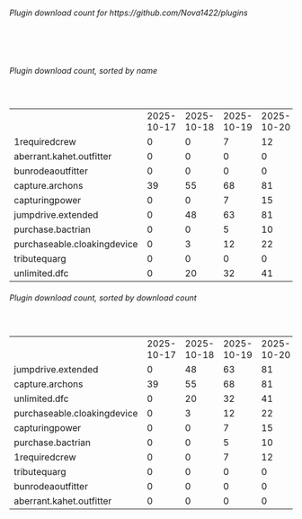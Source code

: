 <h6>Plugin download count for https://github.com/Nova1422/plugins</h6><br>
<br>
<h6>Plugin download count, sorted by name</h6><sub><sup><br>
<table>
	<tr>
		<td></td>
		<td>2025-10-17</td>
		<td>2025-10-18</td>
		<td>2025-10-19</td>
		<td>2025-10-20</td>
		<td>2025-10-21</td>
		<td>2025-10-22</td>
		<td>2025-10-23</td>
		<td>today +</td>
	</tr>
	<tr>
		<td>1requiredcrew</td>
		<td>0</td>
		<td>0</td>
		<td>7</td>
		<td>12</td>
		<td>21</td>
		<td>31</td>
		<td>43</td>
		<td>+ 12</td>
	</tr>
	<tr>
		<td>aberrant.kahet.outfitter</td>
		<td>0</td>
		<td>0</td>
		<td>0</td>
		<td>0</td>
		<td>0</td>
		<td>0</td>
		<td>2</td>
		<td>+ 2</td>
	</tr>
	<tr>
		<td>bunrodeaoutfitter</td>
		<td>0</td>
		<td>0</td>
		<td>0</td>
		<td>0</td>
		<td>0</td>
		<td>2</td>
		<td>15</td>
		<td>+ 13</td>
	</tr>
	<tr>
		<td>capture.archons</td>
		<td>39</td>
		<td>55</td>
		<td>68</td>
		<td>81</td>
		<td>89</td>
		<td>102</td>
		<td>116</td>
		<td>+ 14</td>
	</tr>
	<tr>
		<td>capturingpower</td>
		<td>0</td>
		<td>0</td>
		<td>7</td>
		<td>15</td>
		<td>26</td>
		<td>39</td>
		<td>53</td>
		<td>+ 14</td>
	</tr>
	<tr>
		<td>jumpdrive.extended</td>
		<td>0</td>
		<td>48</td>
		<td>63</td>
		<td>81</td>
		<td>95</td>
		<td>109</td>
		<td>125</td>
		<td>+ 16</td>
	</tr>
	<tr>
		<td>purchase.bactrian</td>
		<td>0</td>
		<td>0</td>
		<td>5</td>
		<td>10</td>
		<td>21</td>
		<td>35</td>
		<td>47</td>
		<td>+ 12</td>
	</tr>
	<tr>
		<td>purchaseable.cloakingdevice</td>
		<td>0</td>
		<td>3</td>
		<td>12</td>
		<td>22</td>
		<td>31</td>
		<td>42</td>
		<td>56</td>
		<td>+ 14</td>
	</tr>
	<tr>
		<td>tributequarg</td>
		<td>0</td>
		<td>0</td>
		<td>0</td>
		<td>0</td>
		<td>4</td>
		<td>16</td>
		<td>25</td>
		<td>+ 9</td>
	</tr>
	<tr>
		<td>unlimited.dfc</td>
		<td>0</td>
		<td>20</td>
		<td>32</td>
		<td>41</td>
		<td>50</td>
		<td>60</td>
		<td>72</td>
		<td>+ 12</td>
	</tr>
</table>
</sub></sup>
<h6>Plugin download count, sorted by download count</h6><sub><sup><br>
<table>
	<tr>
		<td></td>
		<td>2025-10-17</td>
		<td>2025-10-18</td>
		<td>2025-10-19</td>
		<td>2025-10-20</td>
		<td>2025-10-21</td>
		<td>2025-10-22</td>
		<td>2025-10-23</td>
		<td>today +</td>
	</tr>
	<tr>
		<td>jumpdrive.extended</td>
		<td>0</td>
		<td>48</td>
		<td>63</td>
		<td>81</td>
		<td>95</td>
		<td>109</td>
		<td>125</td>
		<td>+ 16</td>
	</tr>
	<tr>
		<td>capture.archons</td>
		<td>39</td>
		<td>55</td>
		<td>68</td>
		<td>81</td>
		<td>89</td>
		<td>102</td>
		<td>116</td>
		<td>+ 14</td>
	</tr>
	<tr>
		<td>unlimited.dfc</td>
		<td>0</td>
		<td>20</td>
		<td>32</td>
		<td>41</td>
		<td>50</td>
		<td>60</td>
		<td>72</td>
		<td>+ 12</td>
	</tr>
	<tr>
		<td>purchaseable.cloakingdevice</td>
		<td>0</td>
		<td>3</td>
		<td>12</td>
		<td>22</td>
		<td>31</td>
		<td>42</td>
		<td>56</td>
		<td>+ 14</td>
	</tr>
	<tr>
		<td>capturingpower</td>
		<td>0</td>
		<td>0</td>
		<td>7</td>
		<td>15</td>
		<td>26</td>
		<td>39</td>
		<td>53</td>
		<td>+ 14</td>
	</tr>
	<tr>
		<td>purchase.bactrian</td>
		<td>0</td>
		<td>0</td>
		<td>5</td>
		<td>10</td>
		<td>21</td>
		<td>35</td>
		<td>47</td>
		<td>+ 12</td>
	</tr>
	<tr>
		<td>1requiredcrew</td>
		<td>0</td>
		<td>0</td>
		<td>7</td>
		<td>12</td>
		<td>21</td>
		<td>31</td>
		<td>43</td>
		<td>+ 12</td>
	</tr>
	<tr>
		<td>tributequarg</td>
		<td>0</td>
		<td>0</td>
		<td>0</td>
		<td>0</td>
		<td>4</td>
		<td>16</td>
		<td>25</td>
		<td>+ 9</td>
	</tr>
	<tr>
		<td>bunrodeaoutfitter</td>
		<td>0</td>
		<td>0</td>
		<td>0</td>
		<td>0</td>
		<td>0</td>
		<td>2</td>
		<td>15</td>
		<td>+ 13</td>
	</tr>
	<tr>
		<td>aberrant.kahet.outfitter</td>
		<td>0</td>
		<td>0</td>
		<td>0</td>
		<td>0</td>
		<td>0</td>
		<td>0</td>
		<td>2</td>
		<td>+ 2</td>
	</tr>
</table>
</sub></sup>
